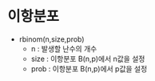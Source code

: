 # 이항분포

- rbinom(n,size,prob)
  - n :  발생할 난수의 개수
  - size : 이항분포 B(n,p)에서 n값을 설정
  - prob : 이항분포 B(n,p)에서 p값을 설정 